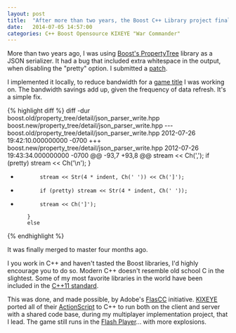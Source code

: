 ```yaml
---
layout: post
title:  "After more than two years, the Boost C++ Library project finally merges my patch"
date:   2014-07-05 14:57:00
categories: C++ Boost Opensource KIXEYE "War Commander"
---
```


More than two years ago, I was using [Boost's PropertyTree](http://www.boost.org/doc/libs/1_55_0/doc/html/property_tree.html) library as a JSON serializer. It had a bug that included extra whitespace in the output, when disabling the "pretty" option. I submitted a [patch](https://svn.boost.org/trac/boost/ticket/7180).

I implemented it locally, to reduce bandwidth for a [game title](https://www.kixeye.com/game/warcommander/home/) I was working on. The bandwidth savings add up, given the frequency of data refresh. It's a simple fix.

{% highlight diff %}
diff -dur boost.old/property_tree/detail/json_parser_write.hpp boost.new/property_tree/detail/json_parser_write.hpp
--- boost.old/property_tree/detail/json_parser_write.hpp	2012-07-26 19:42:10.000000000 -0700
+++ boost.new/property_tree/detail/json_parser_write.hpp	2012-07-26 19:43:34.000000000 -0700
@@ -93,7 +93,8 @@
                     stream << Ch(',');
                 if (pretty) stream << Ch('\n');
             }
-            stream << Str(4 * indent, Ch(' ')) << Ch(']');
+            if (pretty) stream << Str(4 * indent, Ch(' '));
+            stream << Ch(']');
 
         }
         else
{% endhighlight %}

It was finally merged to master four months ago.

I you work in C++ and haven't tasted the Boost libraries, I'd highly encourage you to do so. Modern C++ doesn't resemble old school C in the slightest. Some of my most favorite libraries in the world have been included in the [C++11 standard](http://en.wikipedia.org/wiki/C%2B%2B11).

This was done, and made possible, by Adobe's [FlasCC](http://www.adobe.com/devnet-docs/flascc/docs/Reference.html) initiative. [KIXEYE](http://kixeye.com/) ported all of their [ActionScript](http://en.wikipedia.org/wiki/ActionScript) to C++ to run both on the client and server with a shared code base, during my multiplayer implementation project, that I lead. The game still runs in the [Flash Player](http://get.adobe.com/flashplayer/)... with more explosions.
